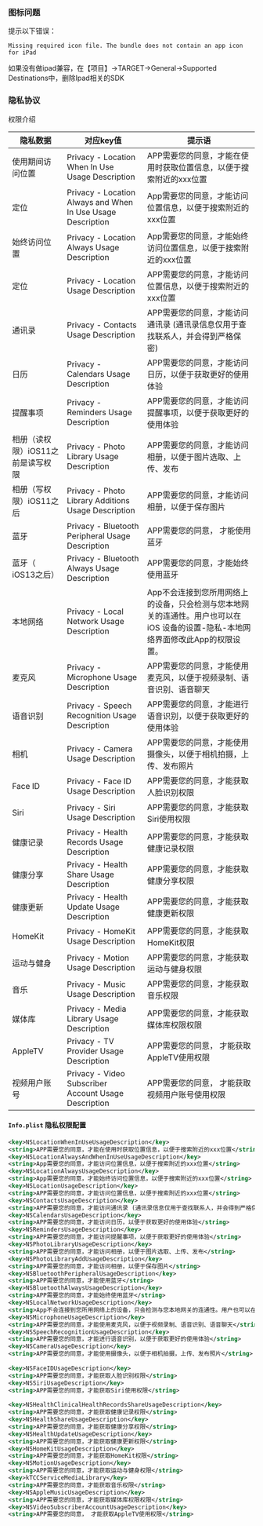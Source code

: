### 图标问题
提示以下错误：
```
Missing required icon file. The bundle does not contain an app icon for iPad
```
如果没有做ipad兼容，在【项目】->TARGET->General->Supported Destinations中，删除Ipad相关的SDK

### 隐私协议
权限介绍

| 隐私数据                | 对应key值                                                      | 提示语                                                                     |
| ------------------- | ----------------------------------------------------------- | ----------------------------------------------------------------------- |
| 使用期间访问位置            | Privacy - Location When In Use Usage Description            | APP需要您的同意，才能在使用时获取位置信息，以便于搜索附近的xxx位置                                    |
| 定位                  | Privacy - Location Always and When In Use Usage Description | App需要您的同意，才能访问位置信息，以便于搜索附近的xxx位置                                        |
| 始终访问位置              | Privacy - Location Always Usage Description                 | App需要您的同意，才能始终访问位置信息，以便于搜索附近的xxx位置                                      |
| 定位                  | Privacy - Location Usage Description                        | APP需要您的同意，才能访问位置信息，以便于搜索附近的xxx位置                                        |
| 通讯录                 | Privacy - Contacts Usage Description                        | APP需要您的同意，才能访问通讯录 (通讯录信息仅用于查找联系人，并会得到严格保密)                              |
| 日历                  | Privacy - Calendars Usage Description                       | APP需要您的同意，才能访问日历，以便于获取更好的使用体验                                           |
| 提醒事项                | Privacy - Reminders Usage Description                       | APP需要您的同意，才能访问提醒事项，以便于获取更好的使用体验                                         |
| 相册（读权限）iOS11之前是读写权限 | Privacy - Photo Library Usage Description                   | APP需要您的同意，才能访问相册，以便于图片选取、上传、发布                                          |
| 相册（写权限）iOS11之后      | Privacy - Photo Library Additions Usage Description         | APP需要您的同意，才能访问相册，以便于保存图片                                                |
| 蓝牙                  | Privacy - Bluetooth Peripheral Usage Description            | APP需要您的同意， 才能使用蓝牙                                                       |
| 蓝牙（ iOS13之后）        | Privacy - Bluetooth Always Usage Description                | APP需要您的同意，才能始终使用蓝牙                                                      |
| 本地网络                | Privacy - Local Network Usage Description                   | App不会连接到您所用网络上的设备，只会检测与您本地网关的连通性。用户也可以在 iOS 设备的设置-隐私-本地网络界面修改此App的权限设置。 |
| 麦克风                 | Privacy - Microphone Usage Description                      | APP需要您的同意，才能使用麦克风，以便于视频录制、语音识别、语音聊天                                     |
| 语音识别                | Privacy - Speech Recognition Usage Description              | APP需要您的同意，才能进行语音识别，以便于获取更好的使用体验                                         |
| 相机                  | Privacy - Camera Usage Description                          | APP需要您的同意，才能使用摄像头，以便于相机拍摄，上传、发布照片                                       |
| Face ID             | Privacy - Face ID Usage Description                         | APP需要您的同意，才能获取人脸识别权限                                                    |
| Siri                | Privacy - Siri Usage Description                            | APP需要您的同意，才能获取Siri使用权限                                                  |
| 健康记录                | Privacy - Health Records Usage Description                  | APP需要您的同意，才能获取健康记录权限                                                    |
| 健康分享                | Privacy - Health Share Usage Description                    | APP需要您的同意，才能获取健康分享权限                                                    |
| 健康更新                | Privacy - Health Update Usage Description                   | APP需要您的同意，才能获取健康更新权限                                                    |
| HomeKit             | Privacy - HomeKit Usage Description                         | APP需要您的同意，才能获取HomeKit权限                                                 |
| 运动与健身               | Privacy - Motion Usage Description                          | APP需要您的同意，才能获取运动与健身权限                                                   |
| 音乐                  | Privacy - Music Usage Description                           | APP需要您的同意，才能获取音乐权限                                                      |
| 媒体库                 | Privacy - Media Library Usage Description                   | APP需要您的同意，才能获取媒体库权限权限                                                   |
| AppleTV             | Privacy - TV Provider Usage Description                     | APP需要您的同意， 才能获取AppleTV使用权限                                              |
| 视频用户账号              | Privacy - Video Subscriber Account Usage Description        | APP需要您的同意， 才能获取视频用户账号使用权限                                               |

#### `Info.plist` 隐私权限配置
```xml
<key>NSLocationWhenInUseUsageDescription</key>  
<string>APP需要您的同意，才能在使用时获取位置信息，以便于搜索附近的xxx位置</string>  
<key>NSLocationAlwaysAndWhenInUseUsageDescription</key>  
<string>App需要您的同意，才能访问位置信息，以便于搜索附近的xxx位置</string>  
<key>NSLocationAlwaysUsageDescription</key>  
<string>App需要您的同意，才能始终访问位置信息，以便于搜索附近的xxx位置</string>  
<key>NSLocationUsageDescription</key>  
<string>APP需要您的同意，才能访问位置信息，以便于搜索附近的xxx位置</string>  
<key>NSContactsUsageDescription</key>  
<string>APP需要您的同意，才能访问通讯录 (通讯录信息仅用于查找联系人，并会得到严格保密)</string>  
<key>NSCalendarsUsageDescription</key>  
<string>APP需要您的同意，才能访问日历，以便于获取更好的使用体验</string>  
<key>NSRemindersUsageDescription</key>  
<string>APP需要您的同意，才能访问提醒事项，以便于获取更好的使用体验</string>  
<key>NSPhotoLibraryUsageDescription</key>  
<string>APP需要您的同意，才能访问相册，以便于图片选取、上传、发布</string>  
<key>NSPhotoLibraryAddUsageDescription</key>  
<string>APP需要您的同意，才能访问相册，以便于保存图片</string>  
<key>NSBluetoothPeripheralUsageDescription</key>  
<string>APP需要您的同意，才能使用蓝牙</string>  
<key>NSBluetoothAlwaysUsageDescription</key>  
<string>APP需要您的同意，才能始终使用蓝牙</string>  
<key>NSLocalNetworkUsageDescription</key>  
<string>App不会连接到您所用网络上的设备，只会检测与您本地网关的连通性。用户也可以在 iOS 设备的设置-隐私-本地网络界面修改此App的权限设置。</string>  
<key>NSMicrophoneUsageDescription</key>  
<string>APP需要您的同意，才能使用麦克风，以便于视频录制、语音识别、语音聊天</string>  
<key>NSSpeechRecognitionUsageDescription</key>  
<string>APP需要您的同意，才能进行语音识别，以便于获取更好的使用体验</string>  
<key>NSCameraUsageDescription</key>  
<string>APP需要您的同意，才能使用摄像头，以便于相机拍摄，上传、发布照片</string>  
  
<key>NSFaceIDUsageDescription</key>  
<string>APP需要您的同意，才能获取人脸识别权限</string>  
<key>NSSiriUsageDescription</key>  
<string>APP需要您的同意，才能获取Siri使用权限</string>  
  
<key>NSHealthClinicalHealthRecordsShareUsageDescription</key>  
<string>APP需要您的同意，才能获取健康记录权限</string>  
<key>NSHealthShareUsageDescription</key>  
<string>APP需要您的同意，才能获取健康分享权限</string>  
<key>NSHealthUpdateUsageDescription</key>  
<string>APP需要您的同意，才能获取健康更新权限</string>  
<key>NSHomeKitUsageDescription</key>  
<string>APP需要您的同意，才能获取HomeKit权限</string>  
<key>NSMotionUsageDescription</key>  
<string>APP需要您的同意，才能获取运动与健身权限</string>  
<key>kTCCServiceMediaLibrary</key>  
<string>APP需要您的同意，才能获取音乐权限</string>  
<key>NSAppleMusicUsageDescription</key>  
<string>APP需要您的同意，才能获取媒体库权限权限</string>  
<key>NSVideoSubscriberAccountUsageDescription</key>  
<string>APP需要您的同意， 才能获取AppleTV使用权限</string>
```